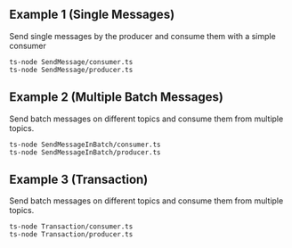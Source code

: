 ## Example 1 (Single Messages)

Send single messages by the producer and consume them with a simple consumer

```shell
ts-node SendMessage/consumer.ts
ts-node SendMessage/producer.ts
```

## Example 2 (Multiple Batch Messages)

Send batch messages on different topics and consume them from multiple topics.

```shell
ts-node SendMessageInBatch/consumer.ts
ts-node SendMessageInBatch/producer.ts
```

## Example 3 (Transaction)

Send batch messages on different topics and consume them from multiple topics.

```shell
ts-node Transaction/consumer.ts
ts-node Transaction/producer.ts
```
